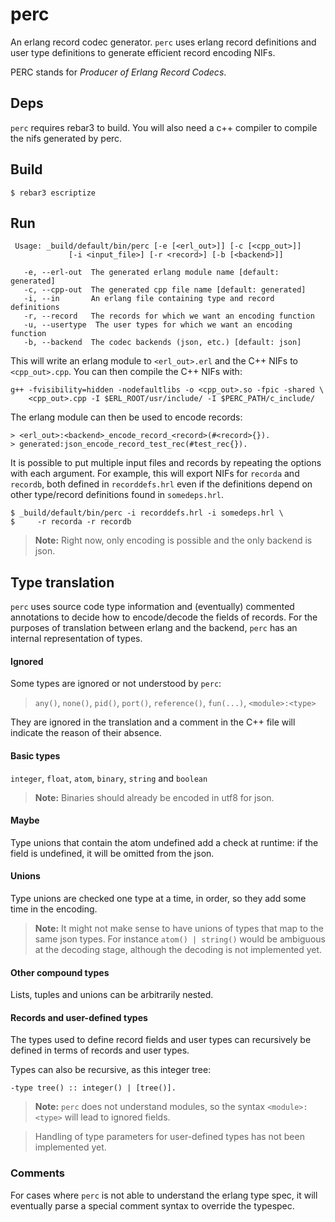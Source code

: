 perc
=====

An erlang record codec generator. `perc` uses erlang record
definitions and user type definitions to generate efficient record
encoding NIFs.

PERC stands for *Producer of Erlang Record Codecs*.

Deps
----

`perc` requires rebar3 to build. You will also need a c++ compiler to
compile the nifs generated by perc.

Build
-----

    $ rebar3 escriptize

Run
---
```
 Usage: _build/default/bin/perc [-e [<erl_out>]] [-c [<cpp_out>]]
             [-i <input_file>] [-r <record>] [-b [<backend>]]

   -e, --erl-out  The generated erlang module name [default: generated]
   -c, --cpp-out  The generated cpp file name [default: generated]
   -i, --in       An erlang file containing type and record definitions
   -r, --record   The records for which we want an encoding function
   -u, --usertype  The user types for which we want an encoding function
   -b, --backend  The codec backends (json, etc.) [default: json]
```

This will write an erlang module to `<erl_out>.erl` and the C++ NIFs
to `<cpp_out>.cpp`. You can then compile the C++ NIFs with:

```
g++ -fvisibility=hidden -nodefaultlibs -o <cpp_out>.so -fpic -shared \
    <cpp_out>.cpp -I $ERL_ROOT/usr/include/ -I $PERC_PATH/c_include/
```

The erlang module can then be used to encode records:

```
> <erl_out>:<backend>_encode_record_<record>(#<record>{}).
> generated:json_encode_record_test_rec(#test_rec{}).
```

It is possible to put multiple input files and records by repeating
the options with each argument. For example, this will export NIFs for
`recorda` and `recordb`, both defined in `recorddefs.hrl` even if the
definitions depend on other type/record definitions found in
`somedeps.hrl`.

```
$ _build/default/bin/perc -i recorddefs.hrl -i somedeps.hrl \
$     -r recorda -r recordb
```

> **Note:** Right now, only encoding is possible and the only backend is json.

Type translation
----------------

`perc` uses source code type information and (eventually) commented
annotations to decide how to encode/decode the fields of records. For
the purposes of translation between erlang and the backend, `perc` has
an internal representation of types.

#### Ignored

Some types are ignored or not understood by `perc`:

> `any()`, `none()`, `pid()`, `port()`, `reference()`, `fun(...)`,
>  `<module>:<type>`

They are ignored in the translation and a comment in the C++ file will
indicate the reason of their absence.

#### Basic types

`integer`, `float`, `atom`, `binary`, `string` and `boolean`

> **Note:** Binaries should already be encoded in utf8 for json.

#### Maybe

Type unions that contain the atom undefined add a check at runtime: if
the field is undefined, it will be omitted from the json.

#### Unions

Type unions are checked one type at a time, in order, so they add some
time in the encoding.

> **Note:** It might not make sense to have unions of types that map
> to the same json types. For instance `atom() | string()` would be
> ambiguous at the decoding stage, although the decoding is not
> implemented yet.

#### Other compound types

Lists, tuples and unions can be arbitrarily nested.

#### Records and user-defined types

The types used to define record fields and user types can recursively
be defined in terms of records and user types.

Types can also be recursive, as this integer tree:

```
-type tree() :: integer() | [tree()].
```

> **Note:** `perc` does not understand modules, so the syntax
>     `<module>:<type>` will lead to ignored fields.

> Handling of type parameters for user-defined types has not been
> implemented yet.

### Comments

For cases where `perc` is not able to understand the erlang type spec,
it will eventually parse a special comment syntax to override the
typespec.
